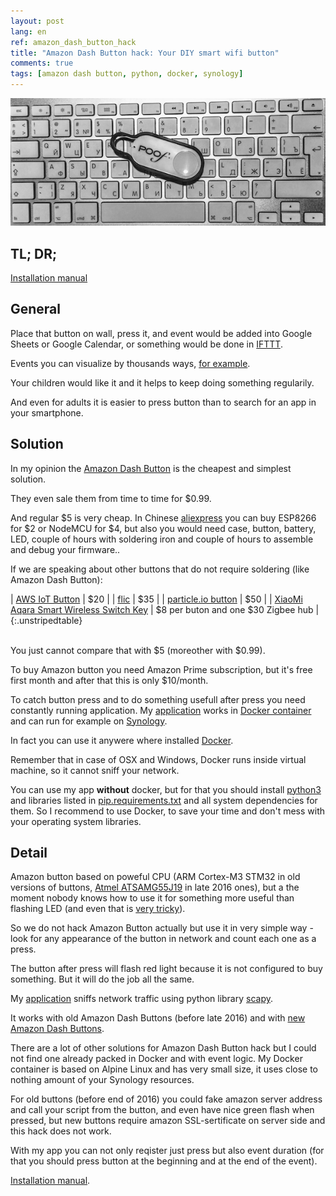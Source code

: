 ```yaml
---
layout: post
lang: en
ref: amazon_dash_button_hack
title: "Amazon Dash Button hack: Your DIY smart wifi button"
comments: true
tags: [amazon dash button, python, docker, synology]
---
```


![](/images/amazon_dash.png)

## TL; DR;
[Installation manual](http://masterandrey.com/posts/en/amazon_dash_button_hack_install/)

## General

Place that button on wall, press it, and event would be added into Google Sheets 
or Google Calendar, or something would be done in [IFTTT](https://ifttt.com).

Events you can visualize by thousands ways, 
[for example](http://masterandrey.com/posts/en/iot_calendar_synology/).

Your children would like it and it helps to keep doing something regularily.

And even for adults it is easier to press button than to search for an app in your 
smartphone.

## Solution

In my opinion the
[Amazon Dash Button](https://www.amazon.com/b/?ie=UTF8&node=10667898011)
is the cheapest and simplest solution.

They even sale them from time to time for $0.99.

And regular $5 is very cheap.
In Chinese [aliexpress](https://www.aliexpress.com) you can buy ESP8266 for $2 or NodeMCU for $4, 
but also you would need case, button, battery, LED, couple of hours with soldering iron
and couple of hours to assemble and debug your firmware..

If we are speaking about other buttons that do not require soldering (like Amazon Dash Button):

| [AWS IoT Button](https://aws.amazon.com/iotbutton/) | $20 | 
| [flic](https://flic.io/store/) | $35 |
| [particle.io button](https://store.particle.io/#internet-button) | $50 |
| [XiaoMi Aqara Smart Wireless Switch Key](https://www.aliexpress.com/wholesale?catId=0&initiative_id=SB_20180105060003&SearchText=XiaoMi+Aqara+Smart+Wireless+Switch+Key) | $8 per buton and one $30 Zigbee hub |
{:.unstripedtable}

<br>
You just cannot compare that with $5 (moreother with $0.99).

To buy Amazon button you need Amazon Prime subscription, but it's free first month
and after that this is only $10/month.

To catch button press and to do something usefull after press you need constantly running application. 
My [application](https://github.com/masterandrey/docker-amazon-dash-button-hack/) works in 
[Docker container](https://hub.docker.com/r/masterandrey/docker-amazon-dash-button-hack/) 
and can run for example on [Synology](https://www.synology.com). 

In fact you can use it anywere where installed 
[Docker](https://www.docker.com).

Remember that in case of OSX and Windows, Docker runs inside virtual machine, so it cannot sniff
your network.

You can use my app **without** docker, but for that you should install 
[python3](https://www.python.org/downloads/) and libraries listed in
[pip.requirements.txt](https://github.com/masterandrey/docker-amazon-dash-button-hack/blob/master/pip.requirements.txt)
and all system dependencies for them.
So I recommend to use Docker, to save your time and don't mess with your operating system libraries.

## Detail

Amazon button based on poweful CPU (ARM Cortex-M3 STM32 in old versions of buttons,
[Atmel ATSAMG55J19](http://www.atmel.com/images/atmel-11289-32-bit-cortex-m4-microcontroller-sam-g55_summary-datasheet.pdf) 
in late 2016 ones), but a the moment nobody knows how to use it for
something more useful than flashing LED (and even that is 
[very tricky](http://key-basher.blogspot.ru/2016/09/amazon-dash-button-version-2.html)).

So we do not hack Amazon Button actually but use it in very simple way - look for 
any appearance of the button in network and count each one as a press.

The button after press will flash red light because it is not configured to buy something.
But it will do the job all the same.

My [application](https://github.com/masterandrey/docker-amazon-dash-button-hack) sniffs
 network traffic using python library [scapy](https://github.com/phaethon/scapy).
 
It works with old Amazon Dash Buttons (before late 2016) and with 
[new Amazon Dash Buttons](https://mpetroff.net/2016/07/new-amazon-dash-button-teardown-jk29lp/).

There are a lot of other solutions for Amazon Dash Button hack
but I could not find one already packed in Docker and with event logic.
My Docker container is based on Alpine Linux and has very small size, it uses close to nothing
amount of your Synology resources.

For old buttons (before end of 2016) you could fake amazon server address and
call your script from the button, and even have nice green flash when pressed, but new buttons
require amazon SSL-sertificate on server side and this hack does not work.

With my app you can not only reqister just press but also event duration (for that you 
should press button at the beginning and at the end of the event).

[Installation manual](http://masterandrey.com/posts/en/amazon_dash_button_hack_install/).
